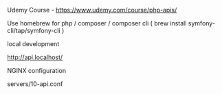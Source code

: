 Udemy Course - https://www.udemy.com/course/php-apis/

Use homebrew for php / composer / composer cli ( brew install symfony-cli/tap/symfony-cli )

local development

http://api.localhost/

NGINX configuration

servers/10-api.conf